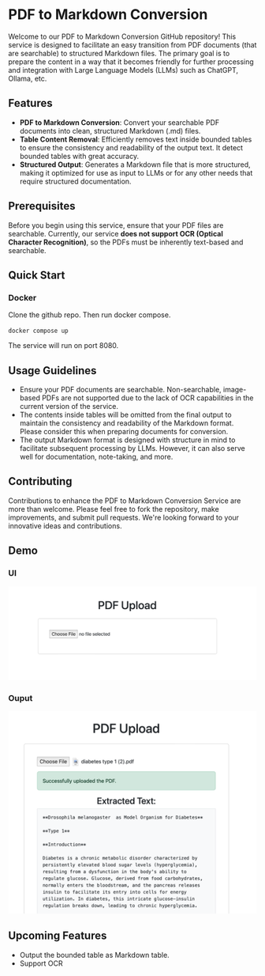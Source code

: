# PDF to Markdown Conversion 

Welcome to our PDF to Markdown Conversion GitHub repository! This service is designed to facilitate an easy transition from PDF documents (that are searchable) to structured Markdown files. The primary goal is to prepare the content in a way that it becomes friendly for further processing and integration with Large Language Models (LLMs) such as ChatGPT, Ollama, etc.

## Features

- **PDF to Markdown Conversion**: Convert your searchable PDF documents into clean, structured Markdown (.md) files.
- **Table Content Removal**: Efficiently removes text inside bounded tables to ensure the consistency and readability of the output text. It detect bounded tables with great accuracy.
- **Structured Output**: Generates a Markdown file that is more structured, making it optimized for use as input to LLMs or for any other needs that require structured documentation.

## Prerequisites

Before you begin using this service, ensure that your PDF files are searchable. Currently, our service **does not support OCR (Optical Character Recognition)**, so the PDFs must be inherently text-based and searchable.

## Quick Start
### Docker
Clone the github repo. Then run docker compose.

`docker compose up`

The service will run on port 8080.

## Usage Guidelines

- Ensure your PDF documents are searchable. Non-searchable, image-based PDFs are not supported due to the lack of OCR capabilities in the current version of the service.
- The contents inside tables will be omitted from the final output to maintain the consistency and readability of the Markdown format. Please consider this when preparing documents for conversion.
- The output Markdown format is designed with structure in mind to facilitate subsequent processing by LLMs. However, it can also serve well for documentation, note-taking, and more.

## Contributing

Contributions to enhance the PDF to Markdown Conversion Service are more than welcome. Please feel free to fork the repository, make improvements, and submit pull requests. We're looking forward to your innovative ideas and contributions.


## Demo

### UI
![alt text](image.png)

### Ouput
![alt text](image-1.png)


## Upcoming Features

- Output the bounded table as Markdown table.
- Support OCR


